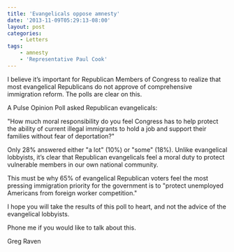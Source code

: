 ```yaml
---
title: 'Evangelicals oppose amnesty'
date: '2013-11-09T05:29:13-08:00'
layout: post
categories:
    - Letters
tags:
    - amnesty
    - 'Representative Paul Cook'
---
```


I believe it’s important for Republican Members of Congress to realize that most evangelical Republicans do not approve of comprehensive immigration reform. The polls are clear on this.  
  
A Pulse Opinion Poll asked Republican evangelicals:

"How much moral responsibility do you feel Congress has to help protect the ability of current illegal immigrants to hold a job and support their families without fear of deportation?"

Only 28% answered either "a lot" (10%) or "some" (18%). Unlike evangelical lobbyists, it’s clear that Republican evangelicals feel a moral duty to protect vulnerable members in our own national community.

This must be why 65% of evangelical Republican voters feel the most pressing immigration priority for the government is to "protect unemployed Americans from foreign worker competition."

I hope you will take the results of this poll to heart, and not the advice of the evangelical lobbyists.

Phone me if you would like to talk about this.

Greg Raven